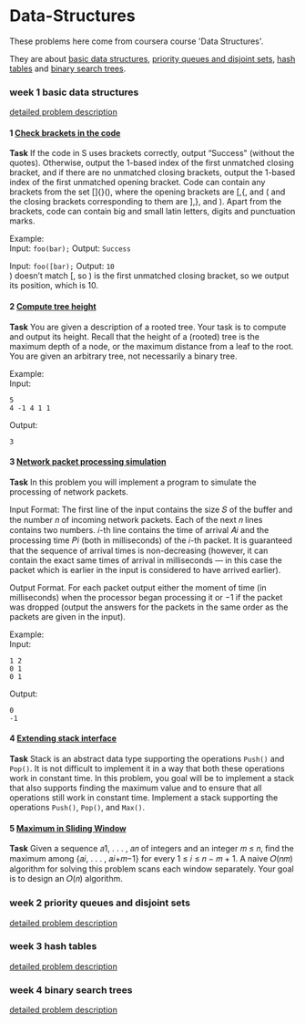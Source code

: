 # Data-Structures

These problems here come from coursera course 'Data Structures'.

They are about [basic data structures](#week-1-basic-data-structures), [priority queues and disjoint sets](#week-2-priority-queues-and-disjoint-sets), [hash tables](#week-3-hash-tables) and [binary search trees](#week-4-binary-search-trees).

### week 1 basic data structures
[detailed problem description](week1_basic_data_structures/week1_basic_data_structures.pdf)

#### 1 [Check brackets in the code](week1_basic_data_structures/1_brackets_in_code/check_brackets.py)

**Task** If the code in S uses brackets correctly, output “Success" (without the quotes). Otherwise, output the 1-based index of the first unmatched closing bracket, and if there are no unmatched closing brackets, output the 1-based index of the first unmatched opening bracket. Code can contain any brackets from the set []{}(), where the opening brackets are [,{, and ( and the closing brackets corresponding to them are ],}, and ). Apart from the brackets, code can contain big and small latin letters, digits and punctuation marks.

Example:\
Input:
`foo(bar);`
Output:
`Success`

Input:
`foo([bar);`
Output:
`10`\
) doesn’t match [, so ) is the first unmatched closing bracket, so we output its position, which is 10.

#### 2 [Compute tree height](week1_basic_data_structures/2_tree_height/tree-height.py)

**Task** You are given a description of a rooted tree. Your task is to compute and output its height. Recall that the height of a (rooted) tree is the maximum depth of a node, or the maximum distance from a leaf to the root. You are given an arbitrary tree, not necessarily a binary tree.

Example:\
Input:
```
5
4 -1 4 1 1
```
Output:
```
3
```

#### 3 [Network packet processing simulation](week1_basic_data_structures/3_network_simulation/process_packages.py)

**Task** In this problem you will implement a program to simulate the processing of network packets.

Input Format: The first line of the input contains the size 𝑆 of the buffer and the number 𝑛 of incoming network packets. Each of the next 𝑛 lines contains two numbers. 𝑖-th line contains the time of arrival 𝐴𝑖 and the processing time 𝑃𝑖 (both in milliseconds) of the 𝑖-th packet. It is guaranteed that the sequence of arrival times is non-decreasing (however, it can contain the exact same times of arrival in milliseconds — in this case the packet which is earlier in the input is considered to have arrived earlier).

Output Format. For each packet output either the moment of time (in milliseconds) when the processor began processing it or −1 if the packet was dropped (output the answers for the packets in the same order as the packets are given in the input).

Example:\
Input:
```
1 2
0 1
0 1
```
Output:
```
0
-1
```

#### 4 [Extending stack interface](week1_basic_data_structures/4_stack_with_max/stack_with_max_naive.py)

**Task** Stack is an abstract data type supporting the operations `Push()` and `Pop()`. It is not difficult to implement it in a way that both these operations work in constant time. In this problem, you goal will be to implement a stack that also supports finding the maximum value and to ensure that all operations still work in constant time. Implement a stack supporting the operations `Push()`, `Pop()`, and `Max()`.

#### 5 [Maximum in Sliding Window](week1_basic_data_structures/5_max_sliding_window/max_sliding_window.py)

**Task** Given a sequence 𝑎1, . . . , 𝑎𝑛 of integers and an integer 𝑚 ≤ 𝑛, find the maximum among {𝑎𝑖, . . . , 𝑎𝑖+𝑚−1} for every 1 ≤ 𝑖 ≤ 𝑛 − 𝑚 + 1. A naive 𝑂(𝑛𝑚) algorithm for solving this problem scans each window separately. Your goal is to design an 𝑂(𝑛) algorithm.


### week 2 priority queues and disjoint sets
[detailed problem description]()


### week 3 hash tables
[detailed problem description]()

### week 4 binary search trees
[detailed problem description]()
